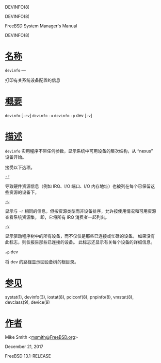   DEVINFO(8)  

DEVINFO(8)

FreeBSD System Manager's Manual

DEVINFO(8)

[名称](#__u540D___u79F0_)
=======================

`devinfo` —

打印有关系统设备配置的信息

[概要](#__u6982___u8981_)
=======================

`devinfo` \[`-rv`\] `devinfo` `-u` `devinfo` `-p` dev \[`-v`\]

[描述](#__u63CF___u8FF0_)
=======================

`devinfo` 实用程序不带任何参数，显示系统中可用设备的层次结构，从 “nexus” 设备开始。

接受以下选项。

[`-r`](#r)

导致硬件资源信息（例如 IRQ、I/O 端口、I/O 内存地址）也被列在每个已保留这些资源的设备下。

[`-u`](#u)

显示与 `-r` 相同的信息，但按资源类型而非设备排序，允许按使用情况和可用资源查看系统资源集。 即，它将所有 IRQ 消费者一起列出。

[`-v`](#v)

显示驱动程序树中的所有设备，而不仅仅是那些已连接或忙碌的设备。 如果没有此标志，则仅报告那些已连接的设备。 此标志还显示有关每个设备的详细信息。

[`-p`](#p) dev

将 dev 的路径显示回设备树的根目录。

[参见](#__u53C2___u89C1_)
=======================

systat(1), devinfo(3), iostat(8), pciconf(8), pnpinfo(8), vmstat(8), devclass(9), device(9)

[作者](#__u4F5C___u8005_)
=======================

Mike Smith <[msmith@FreeBSD.org](mailto:msmith@FreeBSD.org)\>

December 21, 2017

FreeBSD 13.1-RELEASE